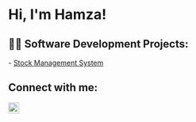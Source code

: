<h1>Hi, I'm Hamza!

<h2>👨‍💻 Software Development Projects:</h2>
- <a href="https://github.com/Hamzamwarsame/Stock-Management-System-Python" target="_blank">Stock Management System</a>



<h2>Connect with me:</h2>
<a href="http://linkedin.com/in/hamza-warsame-7126501b9">
  <img alt="HamzaWarsame | LinkedIn" width="22px" height="22px" src="https://cdn.jsdelivr.net/npm/simple-icons@v3/icons/linkedin.svg" />
</a>


<!--


Here are some ideas to get you started:

- 🔭 I’m currently working on ...
- 🌱 I’m currently learning ...
- 👯 I’m looking to collaborate on ...
- 🤔 I’m looking for help with ...
- 💬 Ask me about ...
- 📫 How to reach me: ...
- 😄 Pronouns: ...
- ⚡ Fun fact: ...
-->
